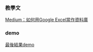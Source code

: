 ### 教學文
[Medium：如何用Google Excel當作資料庫](https://letswrite.tw/google-excel-db/)

### demo

[最後結果demo](https://auguston.github.io/medium-google-excel-db/)